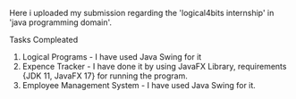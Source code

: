 Here i uploaded my submission regarding the 'logical4bits internship' in 'java programming domain'.

Tasks Compleated

1. Logical Programs - I have used Java Swing for it
2. Expence Tracker - I have done it by using JavaFX Library, requirements {JDK 11, JavaFX 17} for running the program.
3. Employee Management System - I have used Java Swing for it.
